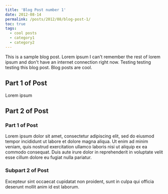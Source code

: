```yaml
---
title: 'Blog Post number 1'
date: 2012-08-14
permalink: /posts/2012/08/blog-post-1/
toc: true
tags:
  - cool posts
  - category1
  - category2
---
```


This is a sample blog post. Lorem ipsum I can't remember the rest of lorem ipsum and don't have an internet connection right now. Testing testing testing this blog post. Blog posts are cool.

## Part 1 of Post
Lorem ipsum

## Part 2 of Post

### Part 1 of Post

Lorem ipsum dolor sit amet, consectetur adipiscing elit, sed do eiusmod tempor incididunt ut labore et dolore magna aliqua. Ut enim ad minim veniam, quis nostrud exercitation ullamco laboris nisi ut aliquip ex ea commodo consequat. Duis aute irure dolor in reprehenderit in voluptate velit esse cillum dolore eu fugiat nulla pariatur. 

### Subpart 2 of Post

Excepteur sint occaecat cupidatat non proident, sunt in culpa qui officia deserunt mollit anim id est laborum.


